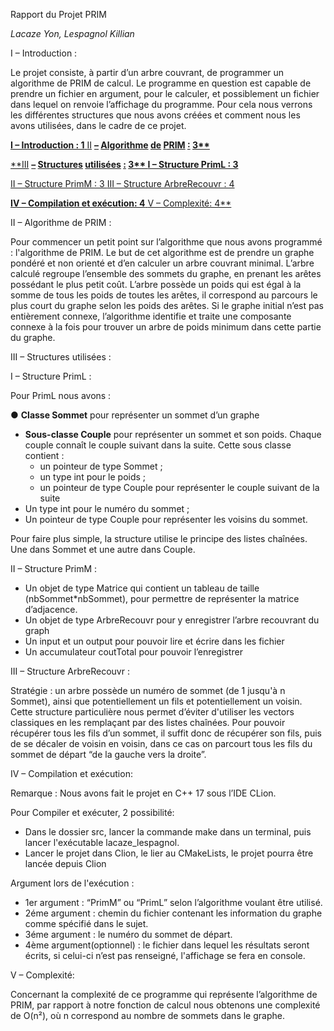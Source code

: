 Rapport du Projet PRIM

*Lacaze Yon, Lespagnol Killian*

<a name="_page0_x72.00_y395.18"></a>I – Introduction :

Le projet consiste, à partir d’un arbre couvrant, de programmer un algorithme de PRIM de calcul. Le programme en question est capable de prendre un fichier en argument, pour le calculer, et possiblement un fichier dans lequel on renvoie l’affichage du programme. Pour cela nous verrons les différentes structures que nous avons créées et comment nous les avons utilisées, dans le cadre de ce projet.

[**I – Introduction : 1** ](#_page0_x72.00_y395.18)[II](#_page2_x72.00_y72.00) **[–](#_page2_x72.00_y72.00) [Algorithme](#_page2_x72.00_y72.00) [de](#_page2_x72.00_y72.00) [PRIM](#_page2_x72.00_y72.00) [:](#_page2_x72.00_y72.00) [3**](#_page2_x72.00_y72.00)**

[**III](#_page2_x72.00_y290.12) **[–](#_page2_x72.00_y290.12) [Structures](#_page2_x72.00_y290.12) [utilisées](#_page2_x72.00_y290.12) [:](#_page2_x72.00_y290.12) [3** ](#_page2_x72.00_y290.12)[I – Structure PrimL : 3](#_page2_x72.00_y331.12)**

[II – Structure PrimM : 3 ](#_page2_x72.00_y579.71)[III – Structure ArbreRecouvr : 4](#_page3_x72.00_y72.00)

[**IV – Compilation et exécution: 4** ](#_page3_x72.00_y241.86)[V – Complexité: 4**](#_page3_x72.00_y646.52)

<a name="_page2_x72.00_y72.00"></a>II – Algorithme de PRIM :

Pour commencer un petit point sur l’algorithme que nous avons programmé : l'algorithme de PRIM. Le but de cet algorithme est de prendre un graphe pondéré et non orienté et d’en calculer un arbre couvrant minimal. L’arbre calculé regroupe l’ensemble des sommets du graphe, en prenant les arêtes possédant le plus petit coût. L’arbre possède un poids qui est égal à la somme de tous les poids de toutes les arêtes, il correspond au parcours le plus court du graphe selon les poids des arêtes. Si le graphe initial n’est pas entièrement connexe, l’algorithme identifie et traite une composante connexe à la fois pour trouver un arbre de poids minimum dans cette partie du graphe.

<a name="_page2_x72.00_y290.12"></a>III – Structures utilisées :

<a name="_page2_x72.00_y331.12"></a>I – Structure PrimL :

Pour PrimL nous avons :

● **Classe Sommet** pour représenter un sommet d’un graphe

- **Sous-classe Couple** pour représenter un sommet et son poids. Chaque couple connaît le couple suivant dans la suite. Cette sous classe contient :
  - un pointeur de type Sommet ;
  - un type int pour le poids ;
  - un pointeur de type Couple pour représenter le couple suivant de la suite
- Un type int pour le numéro du sommet ;
- Un pointeur de type Couple pour représenter les voisins du sommet.

Pour faire plus simple, la structure utilise le principe des listes chaînées. Une dans Sommet et une autre dans Couple.

<a name="_page2_x72.00_y579.71"></a>II – Structure PrimM :

- Un objet de type Matrice qui contient un tableau de taille (nbSommet\*nbSommet), pour permettre de représenter la matrice d’adjacence.
- Un objet de type ArbreRecouvr pour y enregistrer l’arbre recouvrant du graph
- Un input et un output pour pouvoir lire et écrire dans les fichier
- Un accumulateur coutTotal pour pouvoir l’enregistrer

<a name="_page3_x72.00_y72.00"></a>III – Structure ArbreRecouvr :

Stratégie : un arbre possède un numéro de sommet (de 1 jusqu'à n Sommet), ainsi que potentiellement un fils et potentiellement un voisin. Cette structure particulière nous permet d’éviter d'utiliser les vectors classiques en les remplaçant par des listes chaînées. Pour pouvoir récupérer tous les fils d’un sommet, il suffit donc de récupérer son fils, puis de se décaler de voisin en voisin, dans ce cas on parcourt tous les fils du sommet de départ “de la gauche vers la droite”.

<a name="_page3_x72.00_y241.86"></a>IV – Compilation et exécution:

Remarque : Nous avons fait le projet en C++ 17 sous l’IDE CLion.

Pour Compiler et exécuter, 2 possibilité:

- Dans le dossier src, lancer la commande make dans un terminal, puis lancer l'exécutable lacaze\_lespagnol.
- Lancer le projet dans Clion, le lier au CMakeLists, le projet pourra être lancée depuis Clion

Argument lors de l'exécution :

- 1er argument : “PrimM” ou “PrimL” selon l’algorithme voulant être utilisé.
- 2éme argument : chemin du fichier contenant les information du graphe comme spécifié dans le sujet.
- 3éme argument : le numéro du sommet de départ.
- 4ème argument(optionnel) : le fichier dans lequel les résultats seront écrits, si celui-ci n’est pas renseigné, l'affichage se fera en console.

<a name="_page3_x72.00_y646.52"></a>V – Complexité:

Concernant la complexité de ce programme qui représente l’algorithme de PRIM, par rapport à notre fonction de calcul nous obtenons une complexité de O(n²), où n correspond au nombre de sommets dans le graphe.

